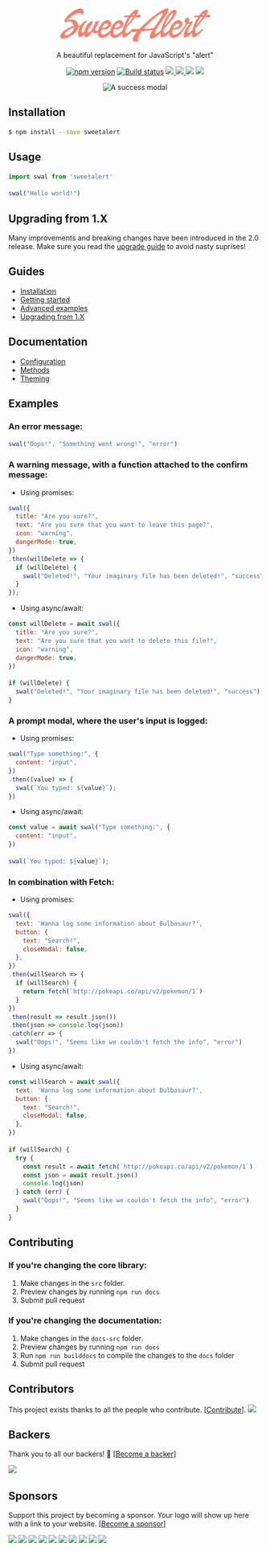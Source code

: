 <p align="center">
  <a href="http://sweetalert.js.org">
    <img alt="SweetAlert" src="https://github.com/t4t5/sweetalert/blob/e3c2085473a0eb5a6b022e43eb22e746380bb955/assets/logotype.png" width="300">
  </a>
</p>

<p align="center">
  A beautiful replacement for JavaScript's "alert"
</p>

<p align="center">
  <a href="https://badge.fury.io/js/sweetalert"><img src="https://badge.fury.io/js/sweetalert.svg" alt="npm version" height="18"></a>
  <a href="https://travis-ci.org/t4t5/sweetalert"><img src="https://travis-ci.org/t4t5/sweetalert.svg" alt="Build status" /></a>
  <a href="https://www.npmjs.com/package/sweetalert">
    <img src="https://img.shields.io/npm/dm/sweetalert.svg" />
  </a>
  <a href="https://github.com/t4t5/sweetalert/blob/master/LICENSE">
    <img src="https://img.shields.io/github/license/t4t5/sweetalert.svg" />
  </a> 
  <a href="#backers" alt="sponsors on Open Collective"><img src="https://opencollective.com/SweetAlert/backers/badge.svg" /></a> <a href="#sponsors" alt="Sponsors on Open Collective"><img src="https://opencollective.com/SweetAlert/sponsors/badge.svg" /></a>
</p>

<p align="center">
  <img alt="A success modal" src="https://github.com/t4t5/sweetalert/blob/e3c2085473a0eb5a6b022e43eb22e746380bb955/assets/swal.gif">
</p>


## Installation

```bash
$ npm install --save sweetalert
```

## Usage

```javascript
import swal from 'sweetalert'

swal("Hello world!")
```

## Upgrading from 1.X

Many improvements and breaking changes have been introduced in the 2.0 release. Make sure you read the [upgrade guide](https://sweetalert.js.org/guides/#upgrading-from-1x) to avoid nasty suprises!

## Guides

- [Installation](https://sweetalert.js.org/guides/#installation)
- [Getting started](https://sweetalert.js.org/guides/#getting-started)
- [Advanced examples](https://sweetalert.js.org/guides/#advanced-examples)
- [Upgrading from 1.X](https://sweetalert.js.org/guides/#upgrading-from-1x)

## Documentation

- [Configuration](https://sweetalert.js.org/docs/#configuration)
- [Methods](https://sweetalert.js.org/docs/#methods)
- [Theming](https://sweetalert.js.org/docs/#theming)

## Examples

### An error message:
```javascript
swal("Oops!", "Something went wrong!", "error")
```

### A warning message, with a function attached to the confirm message:
  - Using promises:
  ```javascript
  swal({
    title: "Are you sure?",
    text: "Are you sure that you want to leave this page?",
    icon: "warning",
    dangerMode: true,
  })
  .then(willDelete => {
    if (willDelete) {
      swal("Deleted!", "Your imaginary file has been deleted!", "success");
    }
  });
  ```
  - Using async/await:
  ```javascript
  const willDelete = await swal({
    title: "Are you sure?",
    text: "Are you sure that you want to delete this file?",
    icon: "warning",
    dangerMode: true,
  })

  if (willDelete) {
    swal("Deleted!", "Your imaginary file has been deleted!", "success");
  }
  ```
  
### A prompt modal, where the user's input is logged:
  - Using promises:
  ```javascript
  swal("Type something:", {
    content: "input",
  })
  .then((value) => {
    swal(`You typed: ${value}`);
  })
  ```
  - Using async/await:
  ```javascript
  const value = await swal("Type something:", {
    content: "input",
  })

  swal(`You typed: ${value}`);
  ```

### In combination with Fetch:
  - Using promises:
  ```javascript
  swal({
    text: 'Wanna log some information about Bulbasaur?',
    button: {
      text: "Search!",
      closeModal: false,
    },
  })
  .then(willSearch => {
    if (willSearch) {
      return fetch(`http://pokeapi.co/api/v2/pokemon/1`)
    }
  })
  .then(result => result.json())
  .then(json => console.log(json))
  .catch(err => {
    swal("Oops!", "Seems like we couldn't fetch the info", "error")
  })
  ```
  - Using async/await:
  ```javascript
  const willSearch = await swal({
    text: 'Wanna log some information about Bulbasaur?',
    button: {
      text: "Search!",
      closeModal: false,
    },
  })
  
  if (willSearch) {
    try {
      const result = await fetch(`http://pokeapi.co/api/v2/pokemon/1`)
      const json = await result.json()
      console.log(json)
    } catch (err) {
      swal("Oops!", "Seems like we couldn't fetch the info", "error")
    }
  }
  ```

## Contributing

### If you're changing the core library:
1. Make changes in the `src` folder.
2. Preview changes by running `npm run docs`
3. Submit pull request

### If you're changing the documentation:
1. Make changes in the `docs-src` folder.
2. Preview changes by running `npm run docs`
3. Run `npm run builddocs` to compile the changes to the `docs` folder
4. Submit pull request

## Contributors

This project exists thanks to all the people who contribute. [[Contribute](https://github.com/t4t5/sweetalert#contributing)].
<a href="https://github.com/t4t5/sweetalert/graphs/contributors"><img src="https://opencollective.com/SweetAlert/contributors.svg?width=890&button=false" /></a>


## Backers

Thank you to all our backers! 🙏 [[Become a backer](https://opencollective.com/SweetAlert#backer)]

<a href="https://opencollective.com/SweetAlert#backers" target="_blank"><img src="https://opencollective.com/SweetAlert/backers.svg?width=890"></a>


## Sponsors

Support this project by becoming a sponsor. Your logo will show up here with a link to your website. [[Become a sponsor](https://opencollective.com/SweetAlert#sponsor)]

<a href="https://opencollective.com/SweetAlert/sponsor/0/website" target="_blank"><img src="https://opencollective.com/SweetAlert/sponsor/0/avatar.svg"></a>
<a href="https://opencollective.com/SweetAlert/sponsor/1/website" target="_blank"><img src="https://opencollective.com/SweetAlert/sponsor/1/avatar.svg"></a>
<a href="https://opencollective.com/SweetAlert/sponsor/2/website" target="_blank"><img src="https://opencollective.com/SweetAlert/sponsor/2/avatar.svg"></a>
<a href="https://opencollective.com/SweetAlert/sponsor/3/website" target="_blank"><img src="https://opencollective.com/SweetAlert/sponsor/3/avatar.svg"></a>
<a href="https://opencollective.com/SweetAlert/sponsor/4/website" target="_blank"><img src="https://opencollective.com/SweetAlert/sponsor/4/avatar.svg"></a>
<a href="https://opencollective.com/SweetAlert/sponsor/5/website" target="_blank"><img src="https://opencollective.com/SweetAlert/sponsor/5/avatar.svg"></a>
<a href="https://opencollective.com/SweetAlert/sponsor/6/website" target="_blank"><img src="https://opencollective.com/SweetAlert/sponsor/6/avatar.svg"></a>
<a href="https://opencollective.com/SweetAlert/sponsor/7/website" target="_blank"><img src="https://opencollective.com/SweetAlert/sponsor/7/avatar.svg"></a>
<a href="https://opencollective.com/SweetAlert/sponsor/8/website" target="_blank"><img src="https://opencollective.com/SweetAlert/sponsor/8/avatar.svg"></a>
<a href="https://opencollective.com/SweetAlert/sponsor/9/website" target="_blank"><img src="https://opencollective.com/SweetAlert/sponsor/9/avatar.svg"></a>


